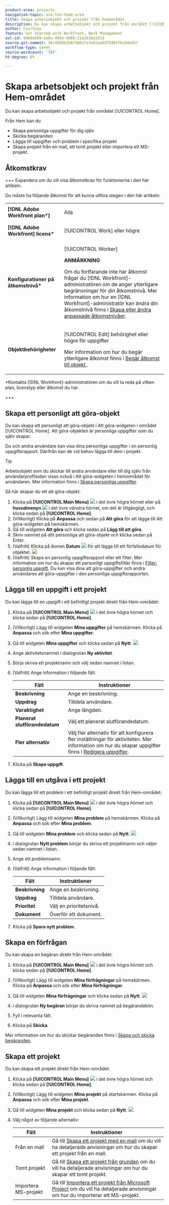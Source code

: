 ```yaml
---
product-area: projects
navigation-topic: use-the-home-area
title: Skapa arbetsobjekt och projekt från hemområdet
description: Du kan skapa arbetsobjekt och projekt från området [!UICONTROL Home].
author: Courtney
feature: Get Started with Workfront, Work Management
exl-id: 9db6e509-ea6a-493a-9d86-21a163da1915
source-git-commit: 36c4505b396f38617a7e82ae637596ff6c046d57
workflow-type: tm+mt
source-wordcount: '787'
ht-degree: 0%

---
```


# Skapa arbetsobjekt och projekt från Hem-området

Du kan skapa arbetsobjekt och projekt från området [!UICONTROL Home].

Från Hem kan du

* Skapa personliga uppgifter för dig själv
* Skicka begäranden
* Lägga till uppgifter och problem i specifika projekt
* Skapa projekt från en mall, ett tomt projekt eller importera ett MS-projekt.

## Åtkomstkrav

+++ Expandera om du vill visa åtkomstkrav för funktionerna i den här artikeln.

Du måste ha följande åtkomst för att kunna utföra stegen i den här artikeln:

<table style="table-layout:auto"> 
 <col> 
 <col> 
 <tbody> 
  <tr> 
   <td role="rowheader"><strong>[!DNL Adobe Workfront plan*]</strong></td> 
   <td> <p>Alla</p> </td> 
  </tr> 
  <tr> 
   <td role="rowheader"><strong>[!DNL Adobe Workfront] licens*</strong></td> 
   <td> <p>[!UICONTROL Work] eller högre</p> </td> 
  </tr> 
  <tr> 
   <td role="rowheader"><strong>Konfigurationer på åtkomstnivå*</strong></td> 
   <td> <p>[!UICONTROL Worker]</p> <p><b>ANMÄRKNING</b></p> 
   <p>Om du fortfarande inte har åtkomst frågar du [!DNL Workfront]-administratören om de anger ytterligare begränsningar för din åtkomstnivå. Mer information om hur en [!DNL Workfront]-administratör kan ändra din åtkomstnivå finns i <a href="../../../administration-and-setup/add-users/configure-and-grant-access/create-modify-access-levels.md" class="MCXref xref">Skapa eller ändra anpassade åtkomstnivåer</a>.</p> </td> 
  </tr> 
  <tr> 
   <td role="rowheader"><strong>Objektbehörigheter</strong></td> 
   <td> <p>[!UICONTROL Edit] behörighet eller högre för uppgifter</p> <p>Mer information om hur du begär ytterligare åtkomst finns i <a href="../../../workfront-basics/grant-and-request-access-to-objects/request-access.md" class="MCXref xref">Begär åtkomst till objekt </a>.</p> </td> 
  </tr> 
 </tbody> 
</table>

&#42;Kontakta [!DNL Workfront]-administratören om du vill ta reda på vilken plan, licenstyp eller åtkomst du har.

+++

## Skapa ett personligt att göra-objekt

Du kan skapa ett personligt att göra-objekt i Att göra-widgeten i området [!UICONTROL Home]. Att göra-objekten är personliga uppgifter som du själv skapar.

Du och andra användare kan visa dina personliga uppgifter i en personlig uppgiftsrapport. Därifrån kan de vid behov lägga till dem i projekt.

>[!TIP]
>
>Arbetsobjekt som du skickar till andra användare eller till dig själv från användarprofilsidan visas också i Att göra-widgeten i hemområdet för användaren. Mer information finns i [Skapa personliga uppgifter](/help/quicksilver/workfront-basics/updating-work-items-and-viewing-updates/create-personal-tasks.md).


Så här skapar du ett att göra-objekt:

1. Klicka på **[!UICONTROL Main Menu]** ![](assets/main-menu-icon.png) i det övre högra hörnet eller på **huvudmenyn** ![](assets/lines-main-menu.png) i det övre vänstra hörnet, om det är tillgängligt, och klicka sedan på **[!UICONTROL Home]**.
1. (Villkorligt) Klicka på **Anpassa** och sedan på **Att göra** för att lägga till Att göra-widgeten på hemskärmen.
1. Gå till widgeten **Att göra** och klicka sedan på **Lägg till att göra**.
1. Skriv namnet på ditt personliga att göra-objekt och klicka sedan på Enter.
1. (Valfritt) Klicka på ikonen **Datum** ![](assets/date-icon.png) för att lägga till ett förfallodatum för objektet.
   ![](assets/my-work-to-dos.png)
1. (Valfritt) Skapa en personlig uppgiftsrapport eller ett filter. Mer information om hur du skapar ett personligt uppgiftsfilter finns i [Filter: personlig uppgift](/help/quicksilver/reports-and-dashboards/reports/custom-view-filter-grouping-samples/filter-personal-tasks.md).
Du kan visa dina att göra-uppgifter och andra användares att göra-uppgifter i den personliga uppgiftsrapporten.

## Lägga till en uppgift i ett projekt

Du kan lägga till en uppgift i ett befintligt projekt direkt från Hem-området:

1. Klicka på **[!UICONTROL Main Menu]** ![](assets/main-menu-icon.png) i det övre högra hörnet och klicka sedan på **[!UICONTROL Home]**.
1. (Villkorligt) Lägg till widgeten **Mina uppgifter** på hemskärmen. Klicka på **Anpassa** och sök efter **Mina uppgifter**.
1. Gå till widgeten **Mina uppgifter** och klicka sedan på **Nytt**.
   ![](assets/create-new-task.png)
1. Ange aktivitetsnamnet i dialogrutan **Ny aktivitet**.
1. Börja skriva ett projektnamn och välj sedan namnet i listan.
1. (Valfritt) Ange information i följande fält:

   | Fält | Instruktioner |
   |----------|----------|
   | **Beskrivning** | Ange en beskrivning. |
   | **Uppdrag** | Tilldela användare. |
   | **Varaktighet** | Ange längden. |
   | **Planerat slutförandedatum** | Välj ett planerat slutförandedatum. |
   | **Fler alternativ** | Välj fler alternativ för att konfigurera fler inställningar för aktiviteten. Mer information om hur du skapar uppgifter finns i [Redigera uppgifter](/help/quicksilver/manage-work/tasks/manage-tasks/edit-tasks.md). |

1. Klicka på **Skapa uppgift**.


## Lägga till en utgåva i ett projekt

Du kan lägga till ett problem i ett befintligt projekt direkt från Hem-området:

1. Klicka på **[!UICONTROL Main Menu]** ![](assets/main-menu-icon.png) i det övre högra hörnet och klicka sedan på **[!UICONTROL Home]**.
1. (Villkorligt) Lägg till widgeten **Mina problem** på hemskärmen. Klicka på **Anpassa** och sök efter **Mina problem**.
1. Gå till widgeten **Mina problem** och klicka sedan på **Nytt**.
   ![](assets/create-new-issue.png)
1. I dialogrutan **Nytt problem** börjar du skriva ett projektnamn och väljer sedan namnet i listan.
1. Ange ett problemnamn.
1. (Valfritt) Ange information i följande fält:

   | Fält | Instruktioner |
   |----------|----------|
   | **Beskrivning** | Ange en beskrivning. |
   | **Uppdrag** | Tilldela användare. |
   | **Prioritet** | Välj en prioritetsnivå. |
   | **Dokument** | Överför ett dokument. |

1. Klicka på **Spara nytt problem**.

## Skapa en förfrågan

Du kan skapa en begäran direkt från Hem-området:

1. Klicka på **[!UICONTROL Main Menu]** ![](assets/main-menu-icon.png) i det övre högra hörnet och klicka sedan på **[!UICONTROL Home]**.
1. (Villkorligt) Lägg till widgeten **Mina förfrågningar** på hemskärmen. Klicka på **Anpassa** och sök efter **Mina förfrågningar**.
1. Gå till widgeten **Mina förfrågningar** och klicka sedan på **Nytt**.
   ![](assets/create-new-request.png)

1. I dialogrutan **Ny begäran** börjar du skriva namnet på begärandekön.
1. Fyll i relevanta fält.
1. Klicka på **Skicka**.

Mer information om hur du skickar begäranden finns i [Skapa och skicka begäranden](/help/quicksilver/manage-work/requests/create-requests/create-submit-requests.md).

## Skapa ett projekt

Du kan skapa ett projekt direkt från Hem-området:

1. Klicka på **[!UICONTROL Main Menu]** ![](assets/main-menu-icon.png) i det övre högra hörnet och klicka sedan på **[!UICONTROL Home]**.
1. (Villkorligt) Lägg till widgeten **Mina projekt** på startskärmen. Klicka på **Anpassa** och sök efter **Mina projekt**.
1. Gå till widgeten **Mina projekt** och klicka sedan på **Nytt**.
   ![](assets/create-new-project.png)
1. Välj något av följande alternativ:

   | Fält | Instruktioner |
   |----------|----------|
   | Från en mall | Gå till [Skapa ett projekt med en mall](/help/quicksilver/manage-work/projects/create-projects/create-project-from-template.md) om du vill ha detaljerade anvisningar om hur du skapar ett projekt från en mall. |
   | Tomt projekt | Gå till [Skapa ett projekt från grunden](/help/quicksilver/manage-work/projects/create-projects/create-project.md#create-a-project-from-scratch) om du vill ha detaljerade anvisningar om hur du skapar ett tomt projekt. |
   | Importera MS-projekt | Gå till [Importera ett projekt från Microsoft Project](/help/quicksilver/manage-work/projects/create-projects/import-project-from-ms-project.md) om du vill ha detaljerade anvisningar om hur du importerar ett MS-projekt. |


<!--
## Create a board

You can create a board directly from the Home area:

1. Click the **[!UICONTROL Main Menu]** ![](assets/main-menu-icon.png) in the upper-right corner, then click **[!UICONTROL Home]**.
1. (Conditional) Add the **Boards** widget to your home screen. Click **Customize**, and find **Boards**. -->





<!--
## Delete a to-do item

1. Click the **[!UICONTROL Main Menu]** ![](assets/main-menu-icon.png) in the upper-right corner, then click **[!UICONTROL Home]**.
1. Go to the to-do widget.
1. Hover over the item, then click the **Delete** icon ![](assets/delete-to-do.png). 

## Edit a to-do item

1. Click the **[!UICONTROL Main Menu]** ![](assets/main-menu-icon.png) in the upper-right corner, then click **[!UICONTROL Home]**.
1. Go to the to-do widget.
1. Edit the item name.
1. Click on the **Date** icon ![](assets/date-icon.png) to add or adjust a due date. -->